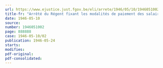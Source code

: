 ```yaml
---
url: https://www.ejustice.just.fgov.be/eli/arrete/1946/05/10/1946051002/justel
title-fr: "Arrêté du Régent fixant les modalités de paiement des salaires pour le lundi de Pâques 1946 dans l'industrie de la sidérurgie"
date: 1946-05-10
source:
number: 1946051002
page: 888888
case: 1946-05-10/02
publication: 1946-05-24
starts:
modifies:
pdf-original:
pdf-consolidated:
---
```


